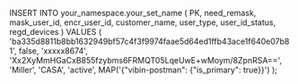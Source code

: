 INSERT INTO your_namespace.your_set_name (
  PK, 
  need_remask, 
  mask_user_id, 
  encr_user_id, 
  customer_name, 
  user_type, 
  user_id_status, 
  regd_devices
) VALUES (
  'ba335d8811b8bb1632949bf57c4f3f9974faae5d64ed1ffb43ace1f640e07b81', 
  false, 
  'xxxxx8674', 
  'Xx2XyMmHGaCxB855fzybms6FRMQT05LqeUwE+wMoym/8ZpnRSA==', 
  'Miller', 
  'CASA', 
  'active', 
  MAP('{"vibin-postman": {"is_primary": true}}')
);
